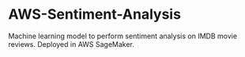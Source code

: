 # AWS-Sentiment-Analysis
Machine learning model to perform sentiment analysis on IMDB movie reviews. Deployed in AWS SageMaker.
